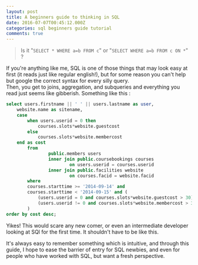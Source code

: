 ```yaml
---
layout: post
title: A beginners guide to thinking in SQL
date: 2016-07-07T00:45:12.000Z
categories: sql beginners guide tutorial
comments: true
---
```


> Is it "`SELECT * WHERE a=b FROM c`" or "`SELECT WHERE a=b FROM c ON *`" ?

If you're anything like me, SQL is one of those things that may look easy at first (it reads just like regular english!), but for some reason you can't help but google the correct syntax for every silly query.<br>
Then, you get to joins, aggregation, and subqueries and everything you read just seems like gibberish. Something like this :

```sql
select users.firstname || ' ' || users.lastname as user,
    website.name as sitename,
    case
        when users.userid = 0 then
            courses.slots*website.guestcost
        else
            courses.slots*website.membercost
    end as cost
        from
                public.members users                
                inner join public.coursebookings courses
                        on users.userid = courses.userid
                inner join public.facilities website
                        on courses.facid = website.facid
        where
        courses.starttime >= '2014-09-14' and
        courses.starttime < '2014-09-15' and (
            (users.userid = 0 and courses.slots*website.guestcost > 30) or
            (users.userid != 0 and courses.slots*website.membercost > 30)
        )
order by cost desc;
```

Yikes! This would scare any new comer, or even an intermediate developer looking at SQl for the first time. It shouldn't have to be like this.

It's always easy to remember something which is intuitive, and through this guide, I hope to ease the barrier of entry for SQL newbies, and even for people who have worked with SQL, but want a fresh perspective.
